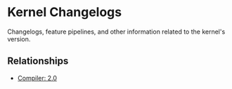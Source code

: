# Kernel Changelogs

Changelogs, feature pipelines, and other information related to the kernel's
version.

## Relationships
- [Compiler: 2.0](../../compiler/2.0)